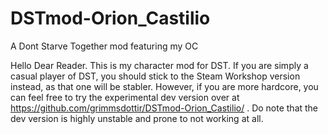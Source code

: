 # DSTmod-Orion_Castilio
A Dont Starve Together mod featuring my OC

  Hello Dear Reader. This is my character mod for DST. If you are simply a casual player of DST, you should stick to the Steam
Workshop version instead, as that one will be stabler. However, if you are more hardcore, you can feel free to try the experimental
dev version over at https://github.com/grimmsdottir/DSTmod-Orion_Castilio/ . Do note that the dev version is highly unstable and prone
to not working at all.

  
